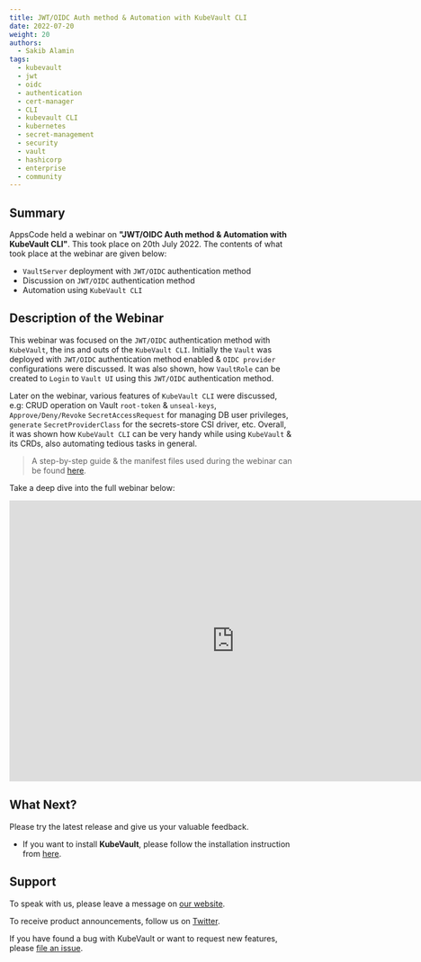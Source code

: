 ```yaml
---
title: JWT/OIDC Auth method & Automation with KubeVault CLI
date: 2022-07-20
weight: 20
authors:
  - Sakib Alamin
tags:
  - kubevault
  - jwt
  - oidc
  - authentication
  - cert-manager
  - CLI
  - kubevault CLI
  - kubernetes
  - secret-management
  - security
  - vault
  - hashicorp
  - enterprise
  - community
---
```


## Summary

AppsCode held a webinar on **"JWT/OIDC Auth method & Automation with KubeVault CLI"**. This took place on 20th July 2022. The contents of what took place at the webinar are given below:

- `VaultServer` deployment with `JWT/OIDC` authentication method 
- Discussion on `JWT/OIDC` authentication method 
- Automation using `KubeVault CLI`

## Description of the Webinar

This webinar was focused on the `JWT/OIDC` authentication method with `KubeVault`, the ins and outs of the `KubeVault CLI`. 
Initially the `Vault` was deployed with `JWT/OIDC` authentication method enabled & `OIDC provider` configurations were discussed. It was also shown, how `VaultRole` can be created to `Login` to `Vault UI` using this `JWT/OIDC` authentication method.

Later on the webinar, various features of `KubeVault CLI` were discussed, e.g: CRUD operation on Vault `root-token` & `unseal-keys`, `Approve/Deny/Revoke` `SecretAccessRequest` for managing DB user privileges, `generate` `SecretProviderClass` for the secrets-store CSI driver, etc. Overall, it was shown how `KubeVault CLI` can be very handy while using `KubeVault` & its CRDs, also automating tedious tasks in general. 

> A step-by-step guide & the manifest files used during the webinar can be found [here](https://github.com/kubevault/demo). 

  Take a deep dive into the full webinar below:

<iframe style="height: 500px; width: 800px" src="https://youtube.com/embed/2bm5D8phdJQ" title="YouTube video player" frameborder="0" allow="accelerometer; autoplay; clipboard-write; encrypted-media; gyroscope; picture-in-picture" allowfullscreen></iframe>

## What Next?

Please try the latest release and give us your valuable feedback.

* If you want to install **KubeVault**, please follow the installation instruction from [here](https://kubevault.com/docs/v2022.06.16/setup/).


## Support

To speak with us, please leave a message on [our website](https://appscode.com/contact/).

To receive product announcements, follow us on [Twitter](https://twitter.com/KubeVault).

If you have found a bug with KubeVault or want to request new features, please [file an issue](https://github.com/kubevault/project/issues/new).
